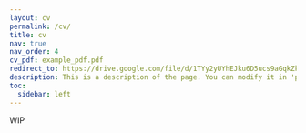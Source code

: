 ```yaml
---
layout: cv
permalink: /cv/
title: cv
nav: true
nav_order: 4
cv_pdf: example_pdf.pdf
redirect_to: https://drive.google.com/file/d/1TYy2yUYhEJku6D5ucs9aGqkZkMMNFF3_/view?usp=drive_link
description: This is a description of the page. You can modify it in 'pages/_cv.md'. You can also change or remove the top pdf download button.
toc:
  sidebar: left
---
```


WIP
